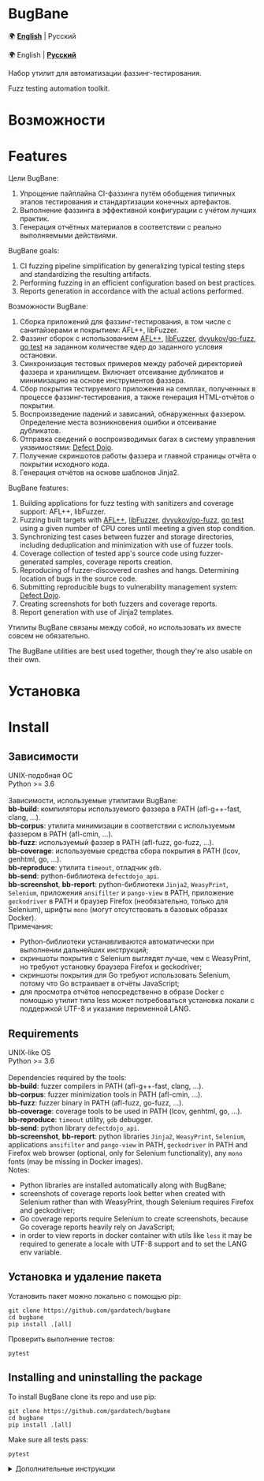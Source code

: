 <!---------------------------->
<!-- multilingual suffix: en, ru -->
<!-- no suffix: en -->
<!---------------------------->

<!-- NOTE: this is a template file to be used with https://github.com/ryul1206/multilingual-markdown -->

<!-- [common] -->
# BugBane

<!-- [ru] -->
🌍 [**English**](README.md) | Русский

<!-- [en] -->
🌍 English | [**Русский**](README.ru.md)

<!-- [ru] -->
Набор утилит для автоматизации фаззинг-тестирования.<br>

<!-- [en] -->
Fuzz testing automation toolkit.<br>

<!-- [ru] -->
# Возможности

<!-- [en] -->
# Features

<!-- [ru] -->
Цели BugBane:
1. Упрощение пайплайна CI-фаззинга путём обобщения типичных этапов тестирования и стандартизации конечных артефактов.
2. Выполнение фаззинга в эффективной конфигурации с учётом лучших практик.
3. Генерация отчётных материалов в соответствии с реально выполняемыми действиями.

<!-- [en] -->
BugBane goals:
1. CI fuzzing pipeline simplification by generalizing typical testing steps and standardizing the resulting artifacts.
2. Performing fuzzing in an efficient configuration based on best practices.
3. Reports generation in accordance with the actual actions performed.

<!-- [ru] -->
Возможности BugBane:
1. Сборка приложений для фаззинг-тестирования, в том числе с санитайзерами и покрытием: AFL++, libFuzzer.
2. Фаззинг сборок с использованием [AFL++](https://github.com/AFLplusplus/AFLplusplus), [libFuzzer](https://www.llvm.org/docs/LibFuzzer.html), [dvyukov/go-fuzz](https://github.com/dvyukov/go-fuzz), [go test](https://go.dev/security/fuzz) на заданном количестве ядер до заданного условия остановки.
3. Синхронизация тестовых примеров между рабочей директорией фаззера и хранилищем. Включает отсеивание дубликатов и минимизацию на основе инструментов фаззера.
4. Сбор покрытия тестируемого приложения на семплах, полученных в процессе фаззинг-тестирования, а также генерация HTML-отчётов о покрытии.
5. Воспроизведение падений и зависаний, обнаруженных фаззером. Определение места возникновения ошибки и отсеивание дубликатов.
6. Отправка сведений о воспроизводимых багах в систему управления уязвимостями: [Defect Dojo](https://github.com/DefectDojo/django-DefectDojo).
7. Получение скриншотов работы фаззера и главной страницы отчёта о покрытии исходного кода.
8. Генерация отчётов на основе шаблонов Jinja2.

<!-- [en] -->
BugBane features:
1. Building applications for fuzz testing with sanitizers and coverage support: AFL++, libFuzzer.
2. Fuzzing built targets with [AFL++](https://github.com/AFLplusplus/AFLplusplus), [libFuzzer](https://www.llvm.org/docs/LibFuzzer.html), [dvyukov/go-fuzz](https://github.com/dvyukov/go-fuzz), [go test](https://go.dev/security/fuzz) using a given number of CPU cores until meeting a given stop condition.
3. Synchronizing test cases between fuzzer and storage directories, including deduplication and minimization with use of fuzzer tools.
4. Coverage collection of tested app's source code using fuzzer-generated samples, coverage reports creation.
5. Reproducing of fuzzer-discovered crashes and hangs. Determining location of bugs in the source code.
6. Submitting reproducible bugs to vulnerability management system: [Defect Dojo](https://github.com/DefectDojo/django-DefectDojo).
7. Creating screenshots for both fuzzers and coverage reports.
8. Report generation with use of Jinja2 templates.

<!-- [ru] -->
Утилиты BugBane связаны между собой, но использовать их вместе совсем не обязательно.

<!-- [en] -->
The BugBane utilities are best used together, though they're also usable on their own.

<!-- [ru] -->
# Установка

<!-- [en] -->
# Install

<!-- [ru] -->
## Зависимости
UNIX-подобная ОС<br>
Python >= 3.6<br><br>
Зависимости, используемые утилитами BugBane:<br>
**bb-build**: компиляторы используемого фаззера в PATH (afl-g++-fast, clang, ...).<br>
**bb-corpus**: утилита минимизации в соответствии с используемым фаззером в PATH (afl-cmin, ...).<br>
**bb-fuzz**: используемый фаззер в PATH (afl-fuzz, go-fuzz, ...).<br>
**bb-coverage**: используемые средства сбора покрытия в PATH (lcov, genhtml, go, ...).<br>
**bb-reproduce**: утилита `timeout`, отладчик `gdb`.<br>
**bb-send**: python-библиотека `defectdojo_api`.<br>
**bb-screenshot**, **bb-report**: python-библиотеки `Jinja2`, `WeasyPrint`, `Selenium`, приложения `ansifilter` и `pango-view` в PATH, приложение `geckodriver` в PATH и браузер Firefox (необязательно, только для Selenium), шрифты `mono` (могут отсутствовать в базовых образах Docker).<br>
Примечания:
- Python-библиотеки устанавливаются автоматически при выполнении дальнейших инструкций;
- скриншоты покрытия с Selenium выглядят лучше, чем с WeasyPrint, но требуют установку браузера Firefox и geckodriver;
- скриншоты покрытия для Go требуют использовать Selenium, потому что Go встраивает в отчёты JavaScript;
- для просмотра отчётов непосредственно в образе Docker с помощью утилит типа less может потребоваться установка локали с поддержкой UTF-8 и указание переменной LANG.

<!-- [en] -->
## Requirements
UNIX-like OS<br>
Python >= 3.6<br><br>
Dependencies required by the tools:<br>
**bb-build**: fuzzer compilers in PATH (afl-g++-fast, clang, ...).<br>
**bb-corpus**: fuzzer minimization tools in PATH (afl-cmin, ...).<br>
**bb-fuzz**: fuzzer binary in PATH (afl-fuzz, go-fuzz, ...).<br>
**bb-coverage**: coverage tools to be used in PATH (lcov, genhtml, go, ...).<br>
**bb-reproduce**: `timeout` utility, `gdb` debugger.<br>
**bb-send**: python library `defectdojo_api`.<br>
**bb-screenshot**, **bb-report**: python libraries `Jinja2`, `WeasyPrint`, `Selenium`, applications `ansifilter` and `pango-view` in PATH, `geckodriver` in PATH and Firefox web browser (optional, only for Selenium functionality), any `mono` fonts (may be missing in Docker images).<br>
Notes:
- Python libraries are installed automatically along with BugBane;
- screenshots of coverage reports look better when created with Selenium rather than with WeasyPrint, though Selenium requires Firefox and geckodriver;
- Go coverage reports require Selenium to create screenshots, because Go coverage reports heavily rely on JavaScript;
- in order to view reports in docker container with utils like `less` it may be required to generate a locale with UTF-8 support and to set the LANG env variable.

<!-- [ru] -->
## Установка и удаление пакета
Установить пакет можно локально с помощью pip:
```
git clone https://github.com/gardatech/bugbane
cd bugbane
pip install .[all]
```
Проверить выполнение тестов:
```
pytest
```

<!-- [en] -->
## Installing and uninstalling the package
To install BugBane clone its repo and use pip:
```
git clone https://github.com/gardatech/bugbane
cd bugbane
pip install .[all]
```
Make sure all tests pass:
```
pytest
```

<!-- [ru] -->
<details>
<summary>Дополнительные инструкции</summary>

Вместо "all" доступны другие группы, позволяющие установить только необходимые Python-зависимости:
| Группа pip install | Фаззинг\* | Заведение багов в Defect Dojo | Отчёты и скриншоты | Тестирование BugBane | Разработка BugBane |
<!-- [en] -->
<details>
<summary>Additional setup instructions</summary>

There are install groups available other than "all", which allow smaller installations with only required Python dependencies:
| pip install group | Fuzzing\* | Submitting bugs to Defect Dojo | Reports and screenshots | BugBane testing | BugBane development |
<!-- [common] -->
|-|-|-|-|-|-|
| - | + | - | - | - | - |
| dd | + | + | - | - | - |
| reporting | + | - | + | - | - |
| test | + | - | - | + | - |
| all | + | + | + | + | - |
| dev | + | + | + | + | + |

<!-- [ru] -->
\* Выполнение сборок, фаззинг, работа с семплами, сбор покрытия и воспроизведение багов.

<!-- [en] -->
\* Performing builds, fuzz testing, corpus syncing, coverage collection, and bug reproducing.

<!-- [ru] -->
Таким образом, можно разделить тестирование и работу с его результатами на разные хосты `worker` и `reporter`:
<!-- [en] -->
Thus, it's possible to separate fuzz testing and working with its results to different hosts, for instance, `worker` and `reporter`:
<!-- [common] -->
```shell
pip install .                  # worker
pip install .[dd,reporting]    # reporter
```
<!-- [ru] -->
Результат: на хосте `worker` не требуются зависимости для генерации отчётов, на хосте `reporter` не требуется окружение для запуска тестируемых приложений и фаззеров.

Для удаления использовать следующую команду:
<!-- [en] -->
As a result, the `worker` host doesn't need report generation dependencies, and the `reporter` host doesn't need an environment to run tested applications or fuzzers.

To uninstall BugBane use the following command:
<!-- [common] -->
```
pip uninstall bugbane
```

</details>

<!-- [ru] -->
# Запуск
Рекомендуется использовать BugBane в среде Docker.<br>
Подразумевается последовательный запуск инструментов в определённом порядке, например:
<!-- [en] -->
# How to use
It is recommended to use BugBane in a Docker environment.<br>
Sequential use of the tools is implied, for example:
<!-- [common] -->
1. bb-build
2. bb-corpus (import)
3. bb-fuzz
4. bb-coverage
5. bb-reproduce
6. bb-corpus (export)
7. bb-send
8. bb-report

<!-- [ru] -->
При этом этап №1 является опциональным, покольку сборки могут быть выполнены другими способами, а этапы №7 и №8 могут выполняться в отдельном образе Docker или на отдельной машине.

**Большинство инструментов BugBane работают с конфигурационным файлом bugbane.json**: получают входные переменные, обновляют их значения и добавляют новые переменные в существующий файл конфигурации.<br>

<!-- [en] -->
However, step #1 is optional, as builds can be done by other means, and steps #7 and #8 can be performed in a separate Docker image or on a separate host.

**Most BugBane tools work with the bugbane.json configuration file**: they get input variables, update their values, and add new variables to existing config file.<br>

<!-- [common] -->
<details>
<summary>
<!-- [ru] -->
Пример исходного файла конфигурации, достаточного для последовательного запуска всех инструментов BugBane
<!-- [en] -->
Example of an input configuration file which is sufficient to run all BugBane tools in sequence
<!-- [common] -->
</summary>

```json
{
    "fuzzing": {
        "os_name": "Arch Linux",
        "os_version": "Rolling",

        "product_name": "RE2",
        "product_version": "2022-02-01",
        "module_name": "BugBane RE2 Example",
        "application_name": "re2",

        "is_library": true,
        "is_open_source": true,
        "language": [
            "C++"
        ],
        "parse_format": [
            "RegExp"
        ],
        "tested_source_file": "re2_fuzzer.cc",
        "tested_source_function": "TestOneInput",


        "build_cmd": "./build.sh",
        "build_root": "./build",
        "tested_binary_path": "re2_fuzzer",
        "sanitizers": [
            "ASAN", "UBSAN"
        ],
        "builder_type": "AFL++LLVM",
        "fuzzer_type": "AFL++",

        "run_args": null,
        "run_env": null,
        "timeout": null,

        "fuzz_cores": 16
    }
}
```

</details>

<!-- [ru] -->
Утилиты corpus, coverage, reproduce и report поддерживают **альтернативный режим запуска (manual run mode)**, утилита screenshot работает только в этом режиме. Режим запуска manual предназначен для более тонкой настройки параметров или для использования отдельно от других инструментов BugBane.<br>

<!-- [en] -->
The corpus, coverage, reproduce, and report utilities support an **alternative run mode (the manual run mode)** , the screenshot utility works only in this alternative mode. The manual run mode gives more fine-grained control over settings and allows using the tools listed separately from the other BugBane tools.<br>

<!-- [common] -->
## bb-build
<!-- [ru] -->
Создаёт сборки тестируемого приложения с использованием компиляторов фаззера.<br>
Инструмент предназначен только для C/C++, цели go-fuzz и go-test не поддерживаются.<br>

Пример запуска:
<!-- [en] -->
Creates multiple builds of a given tested application with use of fuzzer compilers.<br>
The tool is only suited for C/C++ apps, thus, go-fuzz and go-test targets are not supported.<br>

Example usage:
<!-- [common] -->
```shell
bb-build -i /src -o /fuzz
```
<!-- [ru] -->
При этом директория /src должна содержать файл bugbane.json.<br>
В результате в пути /fuzz появляются папки с полученными сборками, например: /fuzz/basic, /fuzz/asan, /fuzz/coverage. Также в папке /fuzz сохраняется журнал выполнения всех сборок с указанием команд запуска и использованных переменных окружения.

<!-- [en] -->
The /src directory must contain the bugbane.json file.<br>
As a result, build directories appear in the /fuzz path, for example: /fuzz/basic, /fuzz/asan, /fuzz/coverage. Also, build logs appear in the /fuzz folder, the logs contain the commands and the environment variables used to perform builds.

<!-- [common] -->
<details>
<!-- [ru] -->
<summary>Подробности о работе bb-build</summary>

На вход инструменту подаются:
1. Исходный код тестируемого приложения
2. Команда или скрипт сборки
3. Файл с переменными bugbane.json

В файле bugbane.json должны быть заданы переменные: `builder_type`, `build_cmd`, `build_root`, `sanitizers`.<br>

Команда, указанная в переменной `build_cmd`, должна учитывать значения переменных окружения CC, CXX, LD, CFLAGS, CXXFLAGS, LDFLAGS и при запуске выполнять сборку тестируемого компонента в режиме фаззинг-тестирования. После выполнения одного запуска команды `build_cmd` в папке `build_root` должна оказаться сборка тестируемого приложения. Переменная `sanitizers` должна содержать список санитайзеров, с которыми требуется выполнить сборки. Для каждого санитайзера BugBane выполняет отдельную сборку.<br>

Приложение последовательно выполняет несколько сборок (с различными санитайзерами + для сбора покрытия + дополнительные сборки для фаззинга) и после каждой сборки сохраняет результаты сборки из папки `build_root` в папку, указанную аргументом запуска `-o`. При этом обновляются некоторые переменные в файле bugbane.json (в частности, `sanitizers` - заполняется названиями санитайзеров, для которых удалось выполнить сборку).<br>

Пример скрипта, путь к которому может быть указан в команде сборки `build_cmd`:
<!-- [en] -->
<summary>Details on how bb-build works</summary>

The inputs to the tool are the following:
1. The source code of a tested app
2. A build script or some build-starting command
3. The bugbane.json configuration file

The bugbane.json should define variables: `builder_type`, `build_cmd`, `build_root`, `sanitizers`.<br>

The `build_cmd` script or command should respect the CC, CXX, LD, CFLAGS, CXXFLAGS, LDFLAGS environment variables and should build the tested application in fuzz testing mode (so it should enable fuzzing entrypoints / harnesses). After one execution of `build_cmd` there should appear one build of the tested app in the `build_root` directory. The `sanitizers` variable should contain list of sanitizers to build the app with. BugBane performs a separate build for each specified sanitizer.<br>

bb-build sequentially performs multiple builds of the tested app (with different sanitizers + with coverage + with special instrumentation like cmplog or laf), and results of each build are then saved from `build_root` to the directory provided as an argument to the `-o` option. This updates some variables in the bugbane.json file (in particular, `sanitizers` is filled with the names of sanitizers for which the build was successful).<br>

Example of a script to specify in `build_cmd`:
<!-- [common] -->
```bash
#!/bin/bash
set -x

export CXX="${CXX:-afl-clang-fast++}"

rm -rf build
mkdir -p build
test -e Makefile && make clean

make -j obj/libre2.a
$CXX $CXXFLAGS --std=c++11 -I. re2/fuzzing/re2_fuzzer.cc /AFLplusplus/libAFLDriver.a obj/libre2.a -lpthread -o build/re2_fuzzer
```
<!-- [ru] -->
При использовании подобного скрипта флагами компиляции можно управлять извне с помощью переменных окружения и получать сборки с любыми санитайзерами, с инструментацией для сбора покрытия, с отладочной информацией и т.д.

<!-- [en] -->
When using such a script, compilation flags can be controlled externally using environment variables allowing you to get builds with any sanitizers, coverage instrumentation, debug information, etc.

<!-- [common] -->
</details>

<!-- [ru] -->
### Соответствие сборок и папок
<!-- [en] -->
### Directories to builds mapping
<!-- [common] -->
<details>
<!-- [ru] -->
<summary>В таблице показано, в какие папки инструмент bb-build сохраняет результаты сборки</summary>

| Имя папки | Описание | builder_type |
|-|-|-|
| basic | Сборка для фаззинга. Это должна быть наиболее производительная сборка: без санитайзеров, без покрытия | AFL++GCC, AFL++GCC-PLUGIN, AFL++LLVM, AFL++LLVM-LTO, libFuzzer |
| gofuzz | Сборка для фаззинга с использованием dvyukov/go-fuzz (zip-архив). Не поддерживается bb-build, поддерживается остальными утилитами | - |
| gotest | Сборка для фаззинга, скомпилированная с помощью `go test`. Не поддерживается bb-build, поддерживается остальными утилитами | - |
| laf | Сборка для фаззинга, скомпилированная с переменной окружения AFL_LLVM_LAF_ALL | AFL++LLVM, AFL++LLVM-LTO |
| cmplog | Сборка для фаззинга, скомпилированная с переменной окружения AFL_USE_CMPLOG | AFL++LLVM, AFL++LLVM-LTO |
| asan | Сборка для фаззинга с адресным санитайзером (Address Sanitizer) | AFL++GCC, AFL++GCC-PLUGIN, AFL++LLVM, AFL++LLVM-LTO, libFuzzer
| ubsan | Сборка для фаззинга с санитайзером неопределённого поведения (Undefined Behavior Sanitizer) | AFL++GCC, AFL++GCC-PLUGIN, AFL++LLVM, AFL++LLVM-LTO, libFuzzer
| cfisan | Сборка для фаззинга с санитайзером целостности потока выполнения (Control Flow Integrity Sanitizer) | AFL++GCC, AFL++GCC-PLUGIN, AFL++LLVM, AFL++LLVM-LTO, libFuzzer
| tsan \* | Сборка для фаззинга с санитайзером потоков (Thread Sanitizer) | AFL++GCC, AFL++GCC-PLUGIN, AFL++LLVM, AFL++LLVM-LTO, libFuzzer
| lsan \* | Сборка для фаззинга с санитайзером утечек памяти (Leak Sanitizer). Этот функционал поддерживается адресным санитайзером, но также может использоваться отдельно | AFL++GCC, AFL++GCC-PLUGIN, AFL++LLVM, AFL++LLVM-LTO, libFuzzer
| msan \* | Сборка для фаззинга с санитайзером памяти (Memory Sanitizer) | AFL++GCC, AFL++GCC-PLUGIN, AFL++LLVM, AFL++LLVM-LTO, libFuzzer
| coverage | Сборка для получения информации о покрытии | AFL++GCC, AFL++GCC-PLUGIN, AFL++LLVM, AFL++LLVM-LTO, libFuzzer

\* Работоспособность не тестировалась.<br>
<!-- [en] -->
<summary>The following table shows where bb-build tool saves the build results</summary>

| Directory name | Description | builder_type |
|-|-|-|
| basic | Build for fuzzing. This must be the most performant build: without sanitizers or coverage | AFL++GCC, AFL++GCC-PLUGIN, AFL++LLVM, AFL++LLVM-LTO, libFuzzer |
| gofuzz | Build for fuzzing with dvyukov/go-fuzz (zip archive). Not supported by bb-build, supported by the other BugBane tools | - |
| gotest | Build for fuzzing, compiled with `go test`. Not supported by bb-build, supported by the other BugBane tools | - |
| laf | Build for fuzzing, compiled with the AFL_LLVM_LAF_ALL env variable | AFL++LLVM, AFL++LLVM-LTO |
| cmplog | Build for fuzzing, compiled with the AFL_USE_CMPLOG env variable | AFL++LLVM, AFL++LLVM-LTO |
| asan | Build for fuzzing with Address Sanitizer | AFL++GCC, AFL++GCC-PLUGIN, AFL++LLVM, AFL++LLVM-LTO, libFuzzer
| ubsan | Build for fuzzing with Undefined Behavior Sanitizer | AFL++GCC, AFL++GCC-PLUGIN, AFL++LLVM, AFL++LLVM-LTO, libFuzzer
| cfisan | Build for fuzzing with Control Flow Integrity Sanitizer | AFL++GCC, AFL++GCC-PLUGIN, AFL++LLVM, AFL++LLVM-LTO, libFuzzer
| tsan \* | Build for fuzzing with Thread Sanitizer | AFL++GCC, AFL++GCC-PLUGIN, AFL++LLVM, AFL++LLVM-LTO, libFuzzer
| lsan \* | Build for fuzzing with Leak Sanitizer. This sanitizer is included in ASAN, but can also be used separately | AFL++GCC, AFL++GCC-PLUGIN, AFL++LLVM, AFL++LLVM-LTO, libFuzzer
| msan \* | Build for fuzzing with Memory Sanitizer | AFL++GCC, AFL++GCC-PLUGIN, AFL++LLVM, AFL++LLVM-LTO, libFuzzer
| coverage | Build for coverage collection | AFL++GCC, AFL++GCC-PLUGIN, AFL++LLVM, AFL++LLVM-LTO, libFuzzer

\* This wasn't tested.<br>
<!-- [common] -->
</details>

<!-- [ru] -->
### Выполнение сборок без инструмента bb-build
Не всегда удобно выполнять сборки с помощью bb-build, например, если сборками и фаззингом занимаются разные люди. Также bb-build не поддерживает автоматические сборки для целей на языке Go.<br>

<!-- [en] -->
### Building without bb-build
It's not always convenient to perform builds using bb-build, for example, when different people do building and fuzzing. Also, bb-build doesn't support automatic builds for Go targets.<br>

<!-- [common] -->
<details>

<!-- [ru] -->
<summary>Далее следуют инструкции, позволяющие обеспечить совместимость собственных сборок и утилит BugBane.</summary>
<!-- [en] -->
<summary>The following are instructions to ensure compatibility between own builds and the BugBane utilities.</summary>
<!-- [common] -->

#### C/C++
<!-- [ru] -->
Все сборки рекомендуется выполнять компиляторами фаззера, в том числе сборку для получения информации о покрытии.<br>
Все сборки должны выполняться с отладочной информацией, содержащей сведения о строках исходного кода (`-g` для gcc, `-g` или `-gline-tables-only` - для clang).<br>
Все сборки должны выполняться с флагом `-fno-omit-frame-pointer` для получения более точных стеков вызовов в случае обнаружения багов или при ручной отладке.<br>
Если компиляторы фаззера поддерживают переменные окружения для включения санитайзеров (AFL_USE_ASAN и т.д.), то использование этих переменных предпочтительнее ручного указания флагов компиляции.<br>
Сборки следует размещать в папках под соответствующими названиями. Например, если фаззинг запускается из директории /fuzz, то сборка с ASAN должна быть сохранена в папке /fuzz/asan. Сборку, в которой одновременно присутствуют несколько санитайзеров, достаточно разместить в одном экземпляре в любой одной папке для сборки с санитайзером. Например, сборку с ASAN+UBSAN+CFISAN можно разместить в любой из папок: asan, ubsan, cfisan, lsan, tsan или msan - это не снизит эффективность фаззинга и воспроизведения падений. При этом *рекомендуется* создать несколько копий или символьных ссылок в соответствии с санитайзерами (/fuzz/asan, /fuzz/ubsan, ...).<br>
Если процесс сборки в CI занимает время, сопоставимое с временем фаззинг-тестирования, то можно обойтись единственной сборкой, одновременно включающей инструментацию фаззера, покрытия и санитайзеров. Это негативно скажется на скорости фаззинга, а также создаст дополнительную нагрузку на диск в процессе тестирования, но может быть предпочтительнее выполнения нескольких сборок. Чтобы использовать единственную сборку приложения, скомпилированную одновременно с ASAN и с покрытием, её можно разместить в папке /fuzz/asan, а затем скопировать её (или создать символьную ссылку) в путь /fuzz/coverage.<br>

<!-- [en] -->
All builds are recommended to be performed by fuzzer compilers, including coverage builds.<br>
All builds must be created with debug information containing source lines (`-g` for gcc, `-g` or `-gline-tables-only` for clang).<br>
All builds must be performed with the flag `-fno-omit-frame-pointer` in order for binaries to provide better stack traces when reproducing bugs or when debugging the binaries manually.<br>
If the fuzzer compilers support environment variables for enabling sanitizers (AFL_USE_ASAN, etc.), then using these variables is preferred over specifying compilation flags manually.<br>
The builds should be placed in appropriately named folders. For example, if fuzzing starts from the /fuzz directory, then an ASAN-instrumented build should be saved under the /fuzz/asan folder. If a build is instrumented with multiple sanitizers, then it's sufficient to save this build in either sanitizer directory. For instance, a build with ASAN, UBSAN, and CFISAN can be placed in either asan, ubsan, cfisan, lsan, tsan, or msan directory - this will not reduce the effectiveness of fuzzing or bugs reproducing. Though, it is *recommended* to create copies or symlinks according to the sanitizers (/fuzz/asan, /fuzz/ubsan, ...).<br>
If the build process in CI takes time comparable to the fuzz testing time, then it may be worth to just use a single build that simultaneously includes instrumentation of the fuzzer, coverage, and sanitizers. This negatively affects fuzzing performance and creates additional disk load, but it still may be preferable to doing multiple builds. To use a single build of an app, compiled with both ASAN and coverage flags, place the build in the /fuzz/asan folder and then copy (or symlink) it to the /fuzz/coverage path.<br>

<!-- [common] -->
#### Go

##### dvyukov/go-fuzz
<!-- [ru] -->
Перейти в папку тестируемого проекта и выполнить:
<!-- [en] -->
Go to the folder of a project to test and execute the following command:
<!-- [common] -->
```shell
go-fuzz-build
```
<!-- [ru] -->
Дополнительная информация доступна на [странице проекта](https://github.com/dvyukov/go-fuzz).

<!-- [en] -->
More information is available on [the project page](https://github.com/dvyukov/go-fuzz).

<!-- [common] -->
##### go test
<!-- [ru] -->
Следующие инструкции относятся ко встроенному фаззеру, появившемуся с выходом go1.18.<br>
Перейти в папку проекта и выполнить:
<!-- [en] -->
The following instructions are for the built-in fuzzer which was introduced with the release of go1.18.<br>
Go to the folder of a project to test and run the following command:
<!-- [common] -->
```shell
go test . -fuzz=FuzzMyFunc -o fuzz -c -cover
```
<!-- [ru] -->
Вместо FuzzMyFunc следует подставить название любого фаззинг-теста, присутствующего в кодовой базе. Название функции обязано начинаться с "Fuzz" (см. [документацию фаззера](https://go.dev/security/fuzz)).<br>
В результате получится исполняемый файл `fuzz` с возможностью запуска любого из доступных фаззинг-тестов. Например, если в коде есть тесты FuzzHttp и FuzzJson, то можно выполнить сборку с опцией `-fuzz=FuzzHttp`, а в результате можно будет запускать фаззинг как с опцией `-test.fuzz=FuzzHttp`, так и с `-test.fuzz=FuzzJson`.<br>
Опция сборки `-cover` пока не даёт никакого эффекта, поскольку фаззинг и покрытие в Go временно несовместимы. Использование опции необязательно, но позволит не вносить изменения в будущем, когда разработчики Go вернут совместимость фаззинга и покрытия.<br>

<!-- [en] -->
Replace FuzzMyFunc with the name of any fuzz test present in the code base. The function name must start with "Fuzz" (see [the fuzzer documentation](https://go.dev/security/fuzz)).<br>
The result is the `fuzz` executable file with an option to run any of the available fuzzing tests. For example, if the code contains the `FuzzHttp` and `FuzzJson` tests, then you can build the app with the option `-fuzz=FuzzHttp`, and as a result, you will be able to run fuzzing with the either option: `-test.fuzz=FuzzHttp` or `-test.fuzz=FuzzJson`.<br>
The build option `-cover` has no effect yet, because fuzzing and coverage are temporarily incompatible in Go. Using the option isn't mandatory, but allows you to avoid making changes in the future when the Go developers bring back fuzzing and coverage compatibility.<br>

<!-- [common] -->
</details>

## bb-corpus
<!-- [ru] -->
Синхронизирует тестовые примеры в рабочей директории фаззера с хранилищем.<br>

Пример импорта входных тестовых примеров перед фаззинг-тестированием:
<!-- [en] -->
Synchronizes test cases between a fuzzer's working directory and a storage.<br>

Example of importing input test cases before fuzzing:
<!-- [common] -->
```shell
bb-corpus suite /fuzz import-from /storage
```
<!-- [ru] -->
Папка /fuzz в данном случае является рабочей директорией фаззера (содержит bugbane.json), папка /storage - директория хранилища, в которой присутствует папка samples. Папка /storage/samples содержит файлы тестовых примеров.

После фаззинг-тестирования следует добавить новые тестовые примеры в хранилище:
<!-- [en] -->
In this case the /fuzz folder is a fuzzer's working directory (containing bugbane.json), the /storage is a storage directory, in which there is the samples folder. The /storage/samples directory contains test case files.

After fuzzing, new test cases should be added to the storage:
<!-- [common] -->
```shell
bb-corpus suite /fuzz export-to /storage
```

<details>
<!-- [ru] -->
<summary><b>Поддержка встроенного фаззера Go (go test) ограничена</b></summary>

<!-- [en] -->
<summary><b>Support for the built-in Go fuzzer (go test) is limited</b></summary>

<!-- [ru] -->
Экспорт в хранилище функционирует нормально, а для импорта придётся использовать один из следующих вариантов:
- использовать `bb-corpus manual` и указать выходной директорией папку конкретного фаззинг-теста (out/FuzzXxx)
- использовать `bb-corpus suite`, но предварительно определить переменную `fuzz_in_dir` в конфигурационном файле (как в примере выше: out/FuzzXxx)
- копировать семплы другими средствами (rsync, cp)

<!-- [en] -->
Sample exporting works fine, but importing requires using of one of the following options:
- use `bb-corpus manual` and specify the folder of a specific fuzzing test (for example, out/FuzzXxx) as the output directory
- use `bb-corpus suite`, but pre-define the variable `fuzz_in_dir` in the config file (similarly: out/FuzzXxx)
- copy the samples by other means (rsync, cp)

<!-- [common] -->
</details>

<details>
<!-- [ru] -->
<summary>Подробности о работе bb-corpus</summary>

<!-- [en] -->
<summary>Details on how bb-corpus works</summary>

<!-- [ru] -->
Инструмент поддерживает импорт тестовых примеров из хранилища в папку фаззера и экспорт из папки фаззера в хранилище.<br>
Хранилище является примонтированной папкой и в свою очередь может быть каталогом Samba, NFS и т.д.<br>

Синхронизация происходит в два этапа:
1. Копирование (в случае импорта) или перемещение (в случае экспорта) из папки-источника во временную папку без создания дубликатов по содержимому (вычисляются хэш-суммы SHA1).
2. Минимизация семплов из временной папки в конечную папку с использованием инструментов фаззера (например, afl-cmin).

В конфигурационном файле bugbane.json должна быть объявлена переменная `fuzzer_type`.<br>
Для минимизации с использованием afl-cmin на диске должны присутствовать сборки тестируемого приложения. Наиболее предпочтительной сборкой для минимизации семплов является сборка в папке `laf`, т.к. она "различает" больше путей выполнения, но, если она отсутствует, то для минимизации используются другие сборки.

Имена результирующих файлов соответствуют хэш-сумме SHA1 их содержимого. При совпадении имён в конечной папке перезапись не происходит.

<!-- [en] -->
The tool supports importing test cases from the storage to the fuzzer working directory and exporting them from the fuzzer working directory back to the storage.<br>
The storage is just a mounted directory, which can in turn be some Samba share, an NFS drive, etc.<br>

Synchronization occurs in two stages:
1. Copying samples (if importing) or moving them (if exporting) from a source directory to a temporary folder without creating duplicates (SHA1 hash sum checks are in place).
2. Minimizing the samples in the temporary folder, saving results to a destination directory using fuzzer tools (such as afl-cmin)

The variable `fuzzer_type` must be defined in the configuration file bugbane.json.<br>
For afl-cmin minimization there must be builds of a tested app on disk. The most preferred build for minimizing samples is the one in the `laf` folder, as it "distinguishes" more execution paths, though, if this build is missing, bb-corpus uses the other builds for minimization.

The names of resulting files contain the SHA1 hash sum of their contents. If the destination directory already contains files with the matching names, no file overwriting occurs.

<!-- [common] -->
</details>

## bb-fuzz
<!-- [ru] -->
Запускает фаззинг тестируемого приложения на указанном количестве ядер, останавливает фаззинг при наступлении указанного условия остановки.<br>

Пример запуска:
<!-- [en] -->
Launches fuzzing of an app under test using a specified number of CPU cores, stops fuzzing when a specified stop condition occurs.<br>

Example usage:
<!-- [common] -->
```shell
FUZZ_DURATION=1800 bb-fuzz --max-cpus $(nproc) suite /fuzz
```
<!-- [ru] -->
В результате запускаются несколько экземпляров фаззера в сессии tmux.<br>
Инструмент bb-fuzz будет периодически печатать статистику работы фаззера, пока не обнаружит наступление условия остановки, в данном случае, пока не накопится время работы 1800 секунд (30 минут).<br>
Затем в папку /fuzz/screens будут сохранены дампы (текстовые представления) экранов фаззера. Эти дампы используются на следующих этапах приложениями bb-report или bb-screenshot для создания скриншотов.<br>
**Внимание: после сохранения дампов завершаются ВСЕ процессы afl-fuzz и tmux в пределах операционной системы.**<br>

<!-- [en] -->
As a result, multiple fuzzer instances start running in a tmux session.<br>
The bb-fuzz tool will periodically print run statistics of the fuzzer until it detects the occurrence of a stop condition, in this case, until the duration of 1800 seconds (30 minutes) has passed.<br>
Then the tool saves fuzzer screen dumps (text representations) to the /fuzz/screens directory. The dumps are for the bb-report or bb-screenshot tools to create screenshots from in the next stages.<br>
**Warning: after saving the dumps ALL afl-fuzz and tmux processes in the whole operating system are terminated.**<br>

<!-- [common] -->
<details>
<!-- [ru] -->
<summary>Подробности о работе bb-fuzz</summary>

<!-- [en] -->
<summary>Details on how bb-fuzz works</summary>

<!-- [ru] -->
Инструмент обнаруживает сборки приложения на диске и распределяет их по разным ядрам процессора.<br>
Алгоритм распределения сборок C/C++:
* сборкам с санитайзерами выделяется по одному ядру;
* вспомогательные сборки (AFL_LLVM_LAF_ALL, AFL_USE_CMPLOG) назначаются на определённую долю от доступных ядер;
* сборка basic (без санитайзеров) занимает остальные ядра;
* сборки для определения покрытия исходного кода в фаззинг-тестировании участие не принимают (см. bb-coverage).

<!-- [en] -->
The tool detects builds of a tested app on disk and distributes them across different processor cores.<br>
The distribution algorithm for C/C++ builds relies on the following rules:
* builds with sanitizers are allocated one core each;
* auxiliary builds (AFL_LLVM_LAF_ALL, AFL_USE_CMPLOG) are assigned to a certain proportion of the available cores;
* the basic build (without sanitizers) occupies the remaining cores;
* builds for source code coverage collection do not participate in fuzz testing (see bb-coverage).

<!-- [ru] -->
Для Go используется единственная сборка (в папке `gofuzz` или `gotest`), которая назначается на все доступные ядра.<br>
Для встроенного фаззера go test работа bb-fuzz завершается сразу же, как только будет обнаружен первый баг. Это вызвано особенностями работы фаззера. В случае отсутствия обнаруженных багов работа продолжается до наступления условия остановки.<br>

<!-- [en] -->
When fuzzing Go applications, there's only one build (in either `gofuzz` or `gotest` folder) which is allocated to all available cores.<br>
For the built-in Go fuzzer (go test) bb-fuzz exits on the first bug discovered. This is caused by the way the fuzzer works. If there are no detected bugs, the work continues as usual until a stop condition occurs.<br>

<!-- [ru] -->
В конфигурационном файле bugbane.json должны быть определены переменные `fuzzer_type`, `tested_binary_path`, `fuzz_cores`, `src_root`, `run_args`, `run_env` и `timeout`. Переменная `timeout` указывается в миллисекундах.<br>
На диске должны присутствовать сборки приложения, размещённые в папках, соответствующих названию сборки, точно так же, как их размещает инструмент bb-build.
Также на диске могут присутствовать файлы словарей с расширением ".dict" в папке "dictionaries". Они объединяются в один общий словарь, который передаётся фаззеру при условии поддержки со стороны фаззера.

<!-- [en] -->
The bugbane.json configuration file must define the variables `fuzzer_type`, `tested_binary_path`, `fuzz_cores`, `src_root`, `run_args`, `run_env`, and `timeout`. The variable `timeout` is specified in milliseconds.<br>
The builds of the app to test must exist on disk in folders corresponding to the build type, just as the bb-build tool places them.<br>
There may also be dictionary files with the ".dict" extension in the "dictionaries" folder. They are merged into one dictionary, which is provided for the fuzzer to use, subject to the support from the fuzzer.

<!-- [ru] -->
Доступные значения переменной `fuzzer_type`: AFL++, libFuzzer, go-fuzz, go-test.<br>
Переменная `tested_binary_path` содержит путь к тестируемому приложению относительно входной папки (где будет осуществлён поиск сборок). Пример: есть папка "build" с результатом сборки, исполняемый файл "app" сохранён по пути build/test/app, инструмент bb-build последовательно выполнил несколько сборок, каждый раз копируя папку "build" в путь /fuzz, т.е. получились пути /fuzz/basic/test/app, /fuzz/coverage/test/app и т.д. В этом случае переменная `tested_binary_path` должна равняться "test/app".<br>
Переменная `src_root` не используется напрямую, но без её указания потерпят неудачу утилиты, подлежащие запуску после bb-fuzz.<br>
`run_args` - строка с аргументами запуска тестируемого приложения. Переменная может включать последовательность "@@", вместо которой фаззер может подставлять тестовые примеры на вход тестируемой программе.<br>
Для встроенного фаззера Go переменная `run_args` обязана содержать опцию запуска `-test.fuzz` с указанием конкретного фаззинг-теста, например, `-test.fuzz=FuzzHttp`.<br>
`run_env` - переменные окружения, которые необходимо установить для запуска тестируемого приложения. Переменная LD_PRELOAD будет автоматически заменена на соответствующую переменную фаззера (например, AFL_PRELOAD для AFL++).<br>
Пример переменной `run_env` в конфигурационном файле:
<!-- [en] -->
The values available for the variable `fuzzer_type`: AFL++, libFuzzer, go-fuzz, go-test.<br>
The variable `tested_binary_path` holds the path to the tested app's binary relative to an input directory (where builds will be searched for). Example: imagine, there's a folder named "build" with the build results, executable is named "app" and is saved as build/test/app, the bb-build tool performed several builds each time copying the "build" folder to path /fuzz, that is, now there are paths /fuzz/basic/test/app, /fuzz/coverage/test/app, etc. In this case the `tested_binary_path` should be "test/app".<br>
The variable `src_root` is not used directly, but other BugBane tools running after bb-fuzz fail if the variable is missing.<br>
The `run_args` variable holds a string containing run arguments for the tested app. The variable may include the "@@" sequence, through which the fuzzer may provide input samples for the app.<br>
For the built-in Go fuzzer the variable `run_args` must contain the `-test.fuzz` launch option with a specific fuzz test, for instance, `-test.fuzz=FuzzHttp`.<br>
The `run_env` contains a dictionary of environment variables, required to fuzz the tested app. The env variable LD_PRELOAD is automatically converted to a corresponding fuzzer variable (such as AFL_PRELOAD for AFL++).<br>
Example of the `run_env` variable in the configuration file:
<!-- [common] -->
```json
"run_env": {
    "LD_PRELOAD": "/src/mylib.so",
    "ENABLE_FUZZ_TARGETS": "1"
}
```
<!-- [ru] -->
Доступные условия остановки фаззинг-тестирования:
* реальная продолжительность фаззинга достигла X секунд (затраченное время независимо от количества ядер / экземпляров фаззера);
* новые пути выполнения кода не обнаруживались в течение последних X секунд среди всех экземпляров фаззера.

<!-- [en] -->
The following stop conditions are available:
* actual fuzzing duration has reached X seconds (time spent regardless of the number of cores / fuzzer instances);
* no new code execution paths have been detected for the last X seconds among all instances of a fuzzer.

<!-- [ru] -->
Условие остановки задаётся с помощью переменных окружения:
* CERT_FUZZ_DURATION=X - X определяет количество секунд, в течение которых не должны обнаруживаться новые пути выполнения; переменная имеет наивысший приоритет, если установлены другие переменные;
* CERT_FUZZ_LEVEL=X - X определяет уровень контроля, что в свою очередь определяет время, в течение которого не должны обнаруживаться новые пути выполнения; допустимые значения X: 2, 3, 4; средний приоритет;
* FUZZ_DURATION=X - X определяет реальную продолжительность тестирования; низший приоритет.

Переменные CERT_FUZZ_\* подходят для сертификационных испытаний, FUZZ_\* - для использования в CI/CD.<br>
Если не объявлена ни одна из указанных переменных, используется FUZZ_DURATION=600.<br>

<!-- [en] -->
The stop condition is defined using the following environment variables:
* CERT_FUZZ_DURATION=X - X specifies the number of seconds without no new execution paths detected; this variable has the highest priority if other stop condition variables are set;
* CERT_FUZZ_LEVEL=X - X specifies so called "control level", which in turn defines the number of seconds without no new execution paths, available values of X are: 2, 3, 4; this variable has medium priority;
* FUZZ_DURATION=X - X specifies fuzzing duration (number of seconds); this variable has the lowest priority.

The CERT_FUZZ_\* variables are fit for software certification trials, and the FUZZ_\* variables are intended to be used in CI/CD.<br>
If none of the above variables are defined, then FUZZ_DURATION=600 is used implicitly.<br>

<!-- [ru] -->
Количество используемых ядер процессора определяется минимальным значением среди перечисленных:
1. Количество доступных в системе ядер.
2. Значение переменной `fuzz_cores` в файле конфигурации. Если значение не указано, будет выбрано 8 ядер.
3. Аргумент запуска `--max-cpus` (значение по умолчанию: 16).

Таким образом, ограничение на количество ядер накладывает как автор конфигурационного файла (предположительно, разработчик тестируемого ПО), так и конечный пользователь bb-fuzz (предположительно, команда AppSec).

<!-- [en] -->
The number of processor cores to use in fuzzing is determined by the minimal value of the following:
1. The number of CPU cores available in the OS.
2. The value of the `fuzz_cores` variable of the configuration file. If the variable is not specified, the value of 8 is used.
3. The value of the `--max-cpus` run argument, default is 16.

Thus, the number of processor cores is limited by both the author of the bugbane.json file (presumably, the developer of the tested application), and the end user of BugBane (presumably, an Application Security specialist).

<!-- [common] -->
</details>

## bb-coverage
<!-- [ru] -->
Собирает покрытие тестируемого приложения на семплах, сгенерированных фаззером.<br>

Пример запуска:
<!-- [en] -->
Collects coverage of a tested app using the test cases, generated during fuzz testing.<br>

Example usage:
<!-- [common] -->
```shell
bb-coverage suite /fuzz
```
<!-- [ru] -->
В результате в папке /fuzz/coverage_report появляются файлы отчёта о покрытии, в том числе /fuzz/coverage_report/index.html - главная страница отчёта.<br>
**Инструмент не работает для встроенного фаззера Go (go test).** Это вызвано особенностями работы фаззера.

<!-- [en] -->
As a result, coverage report files appear under the /fuzz/coverage_report directory, with the /fuzz/coverage_report/index.html being the main page of the report.<br>
**The tool does not work for the built-in Go fuzzer (go test).** This is due to the way the fuzzer works.

<!-- [common] -->
<details>
<!-- [ru] -->
<summary>Подробности о работе bb-coverage</summary>

<!-- [en] -->
<summary>Details on how bb-coverage works</summary>

<!-- [ru] -->
Работа инструмента для C/C++-приложений:
1. Запускает тестируемое приложение на семплах в директории синхронизации фаззера
2. Строит отчёт о покрытии

<!-- [en] -->
For C/C++ apps the tool does the following:
1. Runs an app under test on samples in the sync directory of a fuzzer
2. Generates a coverage report

<!-- [ru] -->
Для приложений на языке Go инструмент работает иначе:
1. Строит отчёт о покрытии с использованием данных, полученных при фаззинге с ключом запуска `-dumpcover` \*
2. Изменяет цвет фона в отчёте о покрытии с чёрного на белый

\* Инструмент bb-fuzz использует этот ключ.

<!-- [en] -->
For Go apps, the tool works differently:
1. Generates a coverage report using the coverage profiles, generated while fuzzing with the launch option `-dumpcover` \*
2. Changes the background color of the report from black to white

\* bb-fuzz uses this option.

<!-- [ru] -->
В конфигурационном файле bugbane.json должны быть объявлены переменные `tested_binary_path`, `run_args`, `run_env`, `coverage_type`, `fuzzer_type`, `fuzz_sync_dir` и `src_root`.<br>
Переменная `coverage_type` заполняется приложением bb-build и соответствует использованному сборщику.<br>
`src_root` - путь к исходному коду тестируемого приложения на момент выполнения сборок; путь не обязан реально существовать в файловой системе: если директория не существует, отчёт о покрытии будет содержать проценты, но не исходный код.

<!-- [en] -->
The configuration file bugbane.json should define the variables `tested_binary_path`, `run_args`, `run_env`, `coverage_type`, `fuzzer_type`, `fuzz_sync_dir`, and `src_root`.<br>
The `coverage_type` variable gets set by bb-build and matches the builder type used there.<br>
The `src_root` variable holds the path to the source code of the tested app, which existed during the build process; the path does not have to actually exist on the file system during coverage collection: if the directory doesn't exist, then resulting coverage report shows coverage percentages, but not the code itself.

<!-- [ru] -->
Возможные значения `coverage_type`
| coverage_type | Описание |
|-|-|
| lcov | Для целей, собранных компиляторами GCC с флагом `--coverage` |
| lcov-llvm | Для целей, собранных компиляторами LLVM с флагом `--coverage` |
| go-tool-cover | Для целей на языке Go |

<!-- [en] -->
Possible values of the `coverage_type` variable
| coverage_type | Description |
|-|-|
| lcov | For targets built with GCC compilers and the `--coverage` flag |
| lcov-llvm | For targets built with LLVM compilers and the `--coverage` flag |
| go-tool-cover | For Go targets |

<!-- [common] -->
</details>

## bb-reproduce
<!-- [ru] -->
Воспроизводит обнаруженные фаззером падения и зависания и обобщает результаты работы фаззера.<br>

Пример запуска:
<!-- [en] -->
Reproduces fuzzer-discovered crashes and hangs and summarizes the results of a fuzzing campaign.<br>

Example usage:
<!-- [common] -->
```shell
bb-reproduce suite /fuzz
```

<!-- [ru] -->
В результате формируется файл /fuzz/bb_results.json, содержащий статистику работы фаззера и сведения о воспроизводимых багах. Семплы, соответствующие воспроизводимым багам, сохраняются в папке /fuzz/bug_samples.<br>

<!-- [en] -->
This generates the file /fuzz/bb_results.json, containing the fuzzer statistics and information about reproducible bugs. Test cases for the bugs reproduced are saved under the /fuzz/bug_samples directory.<br>

<!-- [common] -->
<details>
<!-- [ru] -->
<summary>Подробности о работе bb-reproduce</summary>

<!-- [en] -->
<summary>Details on how bb-reproduce works</summary>

<!-- [ru] -->
Инструмент bb-reproduce выполняет следующие действия:
1. Получает общую статистику работы фаззеров
2. Минимизирует падения и зависания путём их воспроизведения
3. Составляет информацию о каждом уникальном воспроизводимом баге
4. Формирует JSON-файл со статистикой и данными о багах
5. Сохраняет на диск тестовые примеры, приводящие к воспроизводимым падениям и зависаниям

<!-- [en] -->
The bb-reproduce tool does the following:
1. Collects the overall statistics of fuzzers' operation
2. Minimizes crashes and hangs by reproducing them
3. Records information about each unique reproducible bug
4. Generates a JSON file with the stats and the bugs data
5. Saves test cases resulting in reproducible crashes and hangs to disk

<!-- [ru] -->
Для каждого бага сохраняются такие сведения как заголовок issue/бага, место возникновения бага в исходном коде, команда запуска с конкретным семплом, вывод приложения (stdout+stderr), переменные окружения и т.д.<br>
Поддерживаются цели, инструментированные с помощью [SharpFuzz](https://github.com/Metalnem/sharpfuzz).<br>

<!-- [en] -->
The data saved for each reproducible bug includes the issue/bug title, the location of the bug in the source code, the run command with a particular test sample, the app output (stdout+stderr), the environment variables, etc.<br>
Targets instrumented with [SharpFuzz](https://github.com/Metalnem/sharpfuzz) are also supported by the tool.

<!-- [ru] -->
В конфигурационном файле bugbane.json должны быть определены переменные `src_root`, `fuzz_sync_dir`, `fuzzer_type`, `reproduce_specs`, `run_args` и `run_env`. Переменные `fuzz_sync_dir` и `reproduce_specs` добавляются инструментом bb-fuzz.<br>
`fuzz_sync_dir` - директория синхронизации фаззера; bb-fuzz использует директорию "out".<br>
`src_root` - путь к исходному коду тестируемого приложения на момент выполнения сборок; не обязан реально существовать в файловой системе, используется для более точного определения места падений/зависаний в исходном коде.<br>
`reproduce_specs` - словарь, определяющий тип фаззера, и задающий соответствие между сборками приложения и папками, на которых требуется выполнить воспроизведение:
<!-- [en] -->
The bugbane.json configuration file must define the variables `src_root`, `fuzz_sync_dir`, `fuzzer_type`, `reproduce_specs`, `run_args`, and `run_env`. The variables `fuzz_sync_dir` and `reproduce_specs` are usually set by the bb-fuzz tool.<br>
The `fuzz_sync_dir` contains the path to the fuzzer synchronization directory; bb-fuzz uses the "out" directory.<br>
The `src_root` is the root directory of the tested app's source code as it was at the time of build; the path does not have to exist on the file system as the variable is only used for better precision when locating the crashing/hanging line in the source code.<br>
The `reproduce_specs` is a JSON dictionary, specifying the fuzzer type and mapping the builds of the tested app to the folders, on which to reproduce bugs:
<!-- [common] -->
```json
"fuzz_sync_dir": "/fuzz/out",
"reproduce_specs": {
    "AFL++": {
        "/fuzz/basic/app": [
            "test1"
        ],
        "/fuzz/ubsan/app": [
            "test2",
            "test3"
        ]
    }
}
```
<!-- [ru] -->
В данном случае сборка basic (/fuzz/basic/app) будет запущена на семплах `/fuzz/out/test1/{crashes,hangs}/id*`, а сборка ubsan (/fuzz/ubsan/app) - на семплах `/fuzz/out/test{2,3}/{crashes,hangs}/id*`.<br>

<!-- [en] -->
In the above example the `basic` build (/fuzz/basic/app) will be run with the samples matching the pattern `/fuzz/out/test1/{crashes,hangs}/id*`, and for the `ubsan` build (/fuzz/ubsan/app) the pattern will be `/fuzz/out/test{2,3}/{crashes,hangs}/id*`.<br>

<!-- [ru] -->
При каждом запуске анализируется вывод приложения в терминал, например, инструмент ищет сообщения санитайзеров. Каждый баг воспроизводится до успешного воспроизведения, но не более N раз. Число N определяется аргументом запуска bb-reproduce `--num-reruns` (значение по умолчанию: 3). Если при воспроизведении падения не обнаруживается стек вызовов, приложение запускается под отладчиком gdb. Зависания воспроизводятся сразу под отладчиком gdb.<br>

<!-- [en] -->
The output of the tested app is analyzed on each reproduce try, for example, the tool searches for sanitizer messages. Each bug sample is tried until a successful bug detection, but not more than N times. The number N is defined by the `--num-reruns` argument of bb-reproduce (the default value is 3). When trying a crashing sample, if the app does not produce the stack trace, then the app is ran under the gdb debugger. Hangs are always reproduced under gdb.<br>

<!-- [common] -->
</details>

<!-- [ru] -->
### Просмотр информации о багах
<!-- [en] -->
### Viewing the bugs information
<!-- [ru] -->
Информацию о найденных багах можно вывести в терминал с использованием утилиты jq (устанавливается отдельно).<br>
Это позволяет просматривать и заводить баги вручную, например, если не используется система Defect Dojo или утилита bb-send.<br>

Простой текстовый формат для удобного просмотра в терминале:
<!-- [en] -->
Information about the bugs discovered may be displayed in the terminal with the jq utility (installed separately).<br>
This allows you to view and report bugs manually, for example, if you don't use Defect Dojo or the bb-send tool.<br>

To get a simple text representation for viewing in the terminal use the command:
<!-- [common] -->
```shell
jq '.issue_cards[] | "-" * 79, .title, .reproduce_cmd, .output, "Saved sample name", .sample, ""' -rM bb_results.json
```

<!-- [ru] -->
Готовое описание issue для GitHub:
<!-- [en] -->
To get an issue text ready for GitHub use the following:
<!-- [common] -->
````shell
jq '.issue_cards[] | "## \(.title)", "Originally reproduced by executing: \n```shell\n\(.reproduce_cmd)\n```", "Output:\n```\n\(.output)```", "Saved sample name: \(.sample)", ""' -rM bb_results.json
````

<!-- [ru] -->
Готовое описание issue для Jira:
<!-- [en] -->
To get an issue text ready for Jira use this:
<!-- [common] -->
````shell
jq '.issue_cards[] | "h1. \(.title)", "Originally reproduced by executing: \n{noformat}\n\(.reproduce_cmd)\n{noformat}", "Output:\n{noformat}\n\(.output){noformat}", "Saved sample name: \(.sample)", ""' -rM bb_results.json
````

<!-- [ru] -->
Рекомендуется заводить issue на каждый отдельный баг, поскольку баги уже прошли дедупликацию с помощью bb-reproduce и с высокой долей вероятности являются уникальными.<br>
Если предпочтительнее создавать одно issue на все обнаруженные баги, то к нему достаточно приложить архив с директорией `bug_samples`.<br>

<!-- [en] -->
It's recommended to create an issue for each separate bug, as the bugs have already been deduplicated by bb-reproduce and are already unique with high probability.<br>
If it's preferred to create a single issue for all discovered bugs, then it's sufficient to attach to it an archive with the `bug_samples` directory.<br>

<!-- [common] -->
## bb-send
<!-- [ru] -->
Заводит воспроизводимые баги в системе управления уязвимостями Defect Dojo.<br>
Входные данные берутся из файла bb_results.json, полученного в результате работы инструмента bb-reproduce.<br>
Файл bugbane.json не используется.<br>

Пример запуска:
<!-- [en] -->
Puts reproducible bugs in the Defect Dojo vulnerability management system.<br>
The input data is taken from the bb_results.json file, created by the bb-reproduce tool.<br>
The bugbane.json file is not used.<br>

Example usage:
<!-- [common] -->
```shell
export BB_DEFECT_DOJO_SECRET="DD_TOKEN"
bb-send --host https://dojo.local \
    --user-name ci_fuzz_user --user-id 2 \
    --engagement 1 --test-type 141 \
    --results-file bb_results.json
```
<!-- [ru] -->
В результате на сервере Defect Dojo по адресу `https://dojo.local` будет создан новый тест с типом 141 в engagement 1. Каждый баг будет заведён отдельно в пределах нового теста.

<!-- [en] -->
As a result, a new test appears with the test type 141 in the engagement having the id 1 on the Defect Dojo server hosted at `https://dojo.local`. Each bug is created separately from the other ones in this new test.

<!-- [common] -->
<details>
<!-- [ru] -->
<summary>Описание некоторых аргументов запуска bb-send</summary>

<!-- [en] -->
<summary>Details on some of the bb-send run options</summary>

<!-- [ru] -->
Здесь и далее в качестве адреса сервера Defect Dojo используется `https://dojo.local`.<br>
`--user-id`: id указанного в `--user-name` пользователя; можно посмотреть в адресной строке Defect Dojo, выбрав нужного пользователя на странице `https://dojo.local/user`.<br>
`--engagement`: engagement id; также можно посмотреть в адресной строке в браузере (выбрать нужный engagement на странице `https://dojo.local/engagement`).<br>
`--test-type`: id вида теста; брать также из адресной строки (выбрать нужный тест на странице `https://dojo.local/test_type`).<br>
`--token`: ключ API; берётся из Defect Dojo по ссылке: `https://dojo.local/api/key-v2` (нужно быть авторизованным от имени, указанного в `--user-name`, ключ нужен из раздела "Your current API key is ....").<br>
Рекомендуется вместо опций `--user-name` и `--token` использовать переменные окружения `BB_DEFECT_DOJO_LOGIN` и `BB_DEFECT_DOJO_SECRET`.<br>

<!-- [en] -->
Hereinafter `https://dojo.local` is used as the address of the Defect Dojo server.<br>
`--user-id`: id of the user specified in the `--user-name` option; may be taken from the Defect Dojo's url, while desired user is selected on the page `https://dojo.local/user`.<br>
`--engagement`: engagement id; may also be taken from the engagement url (select one on the page `https://dojo.local/engagement`).<br>
`--test-type`: test type id; also comes from the url (select required test type on the page `https://dojo.local/test_type`).<br>
`--token`: API key; copied from the page `https://dojo.local/api/key-v2` (you need to be authorized with the name specified in the `--user-name` option, you need the API key from the part, starting with "Your current API key is ....").<br>
You are advised to use the env variables `BB_DEFECT_DOJO_LOGIN` and `BB_DEFECT_DOJO_SECRET` instead of the args `--user-name` and `--token`.<br>

<!-- [ru] -->
Если подлинность сертификата сервера Defect Dojo не может быть проверена, то следует добавить аргумент запуска `--no-ssl`.

<!-- [en] -->
If the authenticity of the Defect Dojo server certificate cannot be verified, the `--no-ssl` option should be added.

<!-- [common] -->
</details>

## bb-report
<!-- [ru] -->
Создаёт отчёт о выполненном фаззинг-тестировании в формате Markdown на основе указанного шаблона Jinja2.<br>
По умолчанию используется шаблон с описанием процесса фаззинга на русском языке и включает команды, использованные для запуска фаззеров, скриншоты фаззеров, статистику работы и т.д.<br>

<!-- [en] -->
Generates a Markdown fuzz test report based on a specified Jinja2 template.<br>
The default template contains textual description of the fuzzing process in Russian and includes the commands used to start fuzzers, the fuzzer screenshots, some of the stats, etc.<br>

<!-- [ru] -->
Инструмент создаёт скриншоты:
1. Окон фаззера - из дампов tmux, сохранённых инструментом bb-fuzz
2. Главной страницы отчёта о покрытии кода, созданного инструментов bb-coverage

<!-- [en] -->
The tool creates screenshots of the following:
1. the fuzzer - made from the tmux dumps, saved by the bb-fuzz tool
2. the main page of the coverage report, which was generated by the bb-coverage tool

<!-- [ru] -->
Скриншоты сохраняются в папку screenshots и вставляются в отчёт в виде ссылок.<br>
В файле конфигурации bugbane.json должны быть объявлены переменные `fuzzer_type`, `coverage_type` и `fuzz_sync_dir`.<br>

Пример запуска:
<!-- [en] -->
The screenshots are saved to the "screenshots" folder and inserted into the report as links.<br>
The configuration file bugbane.json should define the variables `fuzzer_type`, `coverage_type`, and `fuzz_sync_dir`.<br>

Example usage:
<!-- [common] -->
```shell
bb-report --name myapp_fuzz suite /fuzz
```

<!-- [ru] -->
Запуск с использованием Selenium:
<!-- [en] -->
Example usage with Selenium:
<!-- [common] -->
```shell
bb-report --html-screener selenium --name myapp_fuzz suite /fuzz
```

<!-- [ru] -->
В результате в папке /fuzz появляется директория screenshots с изображениями и файл с отчётом `myapp_fuzz.md`.<br>

Для создания документа в формате DOCX можно использовать утилиту pandoc (устанавливается отдельно):
<!-- [en] -->
As a result, the screenshots folder appears in the /fuzz directory with the images and the report file `myapp_fuzz.md`.<br>

In order to create a report in the DOCX format you can use the pandoc tool (installed separately):
<!-- [common] -->
```shell
pandoc -f markdown -t docx myapp_fuzz.md -o myapp_fuzz.docx
```

## bb-screenshot
<!-- [ru] -->
Создаёт скриншоты из указанных пользователем HTML-файлов, текстовых файлов, а также из файлов, содержащих ANSI-последовательности. Изображения создаются так же, как в приложении bb-report, но пользователь может указать имена входного и выходного файлов.<br>

Примеры запуска:
<!-- [en] -->
Creates images from a user-provided HTML files, simple text files, or files containing ANSI sequences. The images are made in the same way, as in the bb-report tool, but the user may specify input and output paths.<br>

Usage examples:
<!-- [common] -->
```shell
bb-screenshot -S pango -i tmux_dump.txt -o tmux_screenshot.png
bb-screenshot -S weasyprint -i index.html -o coverage.png
bb-screenshot -S selenium -i index.html -o coverage2.png
```

<!-- [ru] -->
# Развитие

<!-- [en] -->
# Improvements

<!-- [ru] -->
Планы по улучшению BugBane:
* поддержка тестирования разных целей в пределах одной сборки
* поддержка других фаззеров
* добавление других утилит
* генерация отчётов в других форматах и по другим шаблонам

<!-- [en] -->
Future plans for BugBane:
* add multitarget support
* add support for more fuzzers
* add more tools
* add more report templates and support different reporting formats

<!-- [ru] -->
# Для разработчиков
<!-- [en] -->
# For developers
<!-- [ru] -->
Установка в режиме editable в виртуальное окружение:
<!-- [en] -->
Install the project in editable mode using a virtual environment:
<!-- [common] -->
```
python -m venv .venv
. .venv/bin/activate
pip install -e .[dev]
```

<!-- [ru] -->
Запуск юнит-тестов pytest:
<!-- [en] -->
Run the pytest suite:
<!-- [common] -->
```
pytest
```

<!-- [ru] -->
# Благодарности
<!-- [en] -->
# Acknowledgements
<!-- [ru] -->
Спасибо всем участникам проекта!

Отдельные благодарности:
- [Илья Уразбахтин](https://github.com/donyshow): идеи, консультации, менторство.
<!-- [en] -->
Thank you to everyone involved in the project!

Special thanks:
- [Ilya Urazbakhtin](https://github.com/donyshow): ideas, consultations, mentoring.
